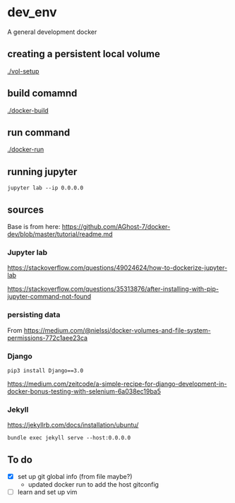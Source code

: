 # dev_env

A general development docker

## creating a persistent local volume
[./vol-setup](./vol-setup)

## build comamnd
[./docker-build](./docker-build)

## run command
[./docker-run](./docker-run)

## running jupyter

```
jupyter lab --ip 0.0.0.0
```

## sources

Base is from here: https://github.com/AGhost-7/docker-dev/blob/master/tutorial/readme.md

### Jupyter lab
https://stackoverflow.com/questions/49024624/how-to-dockerize-jupyter-lab


https://stackoverflow.com/questions/35313876/after-installing-with-pip-jupyter-command-not-found


### persisting data
From https://medium.com/@nielssj/docker-volumes-and-file-system-permissions-772c1aee23ca

### Django

```
pip3 install Django==3.0
```

https://medium.com/zeitcode/a-simple-recipe-for-django-development-in-docker-bonus-testing-with-selenium-6a038ec19ba5

### Jekyll
https://jekyllrb.com/docs/installation/ubuntu/

```
bundle exec jekyll serve --host:0.0.0.0
```

## To do
- [x] set up git global info (from file maybe?)
  - updated docker run to add the host gitconfig
- [ ] learn and set up vim
